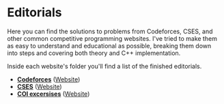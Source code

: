 # Editorials

Here you can find the solutions to problems from Codeforces, CSES, and other common competitive programming websites. I've tried to make them as easy to understand and educational as possible, breaking them down into steps and covering both theory and C++ implementation.

Inside each website's folder you'll find a list of the finished editorials.

- **[Codeforces](https://github.com/mariza-cy/Editorials/tree/main/Codeforces)** ([Website](https://codeforces.com/problemset))
- **[CSES](https://github.com/mariza-cy/Editorials/tree/main/CSES)** ([Website](https://cses.fi/problemset/list/))
- **[COI excersises](https://github.com/mariza-cy/Editorials/tree/main/COI%20exercises)** ([Website](https://www.coinformatics.org/%CE%BC%CE%B1%CE%B8%CE%AE%CE%BC%CE%B1%CF%84%CE%B1))
